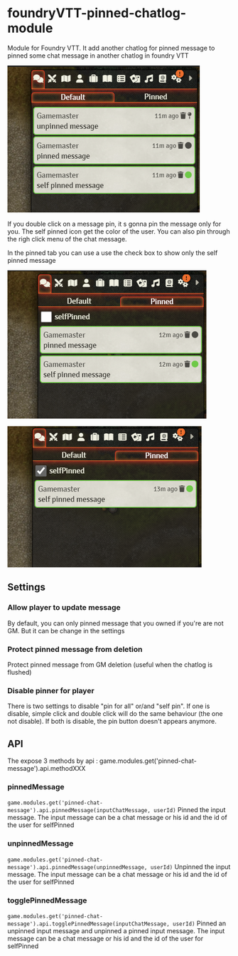 # foundryVTT-pinned-chatlog-module
Module for Foundry VTT. It add another chatlog for pinned message to pinned some chat message in another chatlog in foundry VTT

![image](doc/Default-tab.png)

If you double click on a message pin, it s gonna pin the message only for you. The self pinned icon get the color of the user.
You can also pin through the righ click menu of the chat message.

In the pinned tab you can use a use the check box to show only the self pinned message

![image](doc/Pinned-tab.png)

![image](doc/Pinned-tab-check.png)

## Settings

### Allow player to update message
By default, you can only pinned message that you owned if you're are not GM. But it can be change in the settings

### Protect pinned message from deletion
Protect pinned message from GM deletion (useful when the chatlog is flushed) 

### Disable pinner for player
There is two settings to disable "pin for all" or/and "self pin". 
If one is disable, simple click and double click will do the same behaviour (the one not disable).
If both is disable, the pin button doesn't appears anymore.

## API
The expose 3 methods by api : game.modules.get('pinned-chat-message').api.methodXXX

### pinnedMessage
```game.modules.get('pinned-chat-message').api.pinnedMessage(inputChatMessage, userId)```
Pinned the input message.
The input message can be a chat message or his id and the id of the user for selfPinned

### unpinnedMessage
```game.modules.get('pinned-chat-message').api.pinnedMessage(unpinnedMessage, userId)```
Unpinned the input message.
The input message can be a chat message or his id and the id of the user for selfPinned

### togglePinnedMessage
```game.modules.get('pinned-chat-message').api.togglePinnedMessage(inputChatMessage, userId)```
Pinned an unpinned input message and unpinned a pinned input message.
The input message can be a chat message or his id and the id of the user for selfPinned
